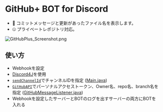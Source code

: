 # GitHub+ BOT for Discord
- 💬 コミットメッセージと更新があったファイル名を表示します。
- 🤐 プライベートレポジトリ対応。

![GitHubPlus_Screenshot.png](https://raw.githubusercontent.com/shopipi/GitHubPlus/main/GitHubPlus_Screenshot.png)

## 使い方
- Webhookを設定
- [Discord4J](https://www.javadoc.io/doc/com.discord4j/Discord4J/2.10.1/index.html)を使用
- [`sendChannelId`](https://github.com/shopipi/GitHubPlus/blob/main/src/com.github.shopipi.githubplus/Main.java#L17)でチャンネルIDを指定 ([Main.java](https://github.com/shopipi/GitHubPlus/blob/main/src/com.github.shopipi.githubplus/Main.java))
- [`GitHubAPI`](https://github.com/shopipi/GitHubPlus/blob/main/src/com.github.shopipi.githubplus/GitHubMessageListener.java#L68)でパーソナルアクセストークン、Owner名、repo名、branch名を指定 ([GitHubMessageListener.java](https://github.com/shopipi/GitHubPlus/blob/main/src/com.github.shopipi.githubplus/GitHubMessageListener.java))
- Webhookを設定したサーバーとBOTのログを出すサーバーの両方にBOTを入れる
